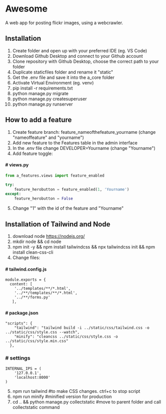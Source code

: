 # Awesome
A web app for posting flickr images, using a webcrawler.

## Installation

1. Create folder and open up with your preferred IDE (eg. VS Code)
2. Download Github Desktop and connect to your Github account
3. Clone repository with Github Desktop, choose the correct path to your folder
4. Duplicate staticfiles folder and rename it "static"
5. Get the .env file and save it into the a_core folder
6. Activate Virtual Environment (eg. venv)
8. pip install -r requirements.txt
9. python manage.py migrate
10. python manage.py createsuperuser
11. python manage.py runserver


## How to add a feature

1. Create feature branch: feature_nameofthefeature_yourname (change "nameoffeature" and "yourname")
2. Add new feature to the Features table in the admin interface
3. In the .env file change DEVELOPER=Yourname (change "Yourname") 
4. Add feature toggle: 
#### # views.py
```python
from a_features.views import feature_enabled

try: 
    feature_herobutton = feature_enabled(1, 'Yourname')
except:
    feature_herobutton = False
```
5. Change "1" with the id of the feature and "Yourname"



## Installation of Tailwind and Node

1. download node https://nodejs.org/
2. mkdir node && cd node
3. npm init -y && npm install tailwindcss && npx tailwindcss init && npm install clean-css-cli
4. Change files:
#### # tailwind.config.js
```
module.exports = {
  content: [ 
    '../templates/**/*.html', 
    '../**/templates/**/*.html', 
    '../**/forms.py'
   ],
```
#### # package.json
```
"scripts": {
    "tailwind": "tailwind build -i ../static/css/tailwind.css -o ../static/css/style.css --watch",
    "minify": "cleancss ../static/css/style.css -o ../static/css/style.min.css"
  },
```
### # settings
```
INTERNAL_IPS = (
    '127.0.0.1',
    'localhost:8000'
)
```



5. npm run tailwind #to make CSS changes. ctrl+c to stop script
6. npm run minify #minified version for production
7. cd .. && python manage.py collectstatic #move to parent folder and call collectstatic command
